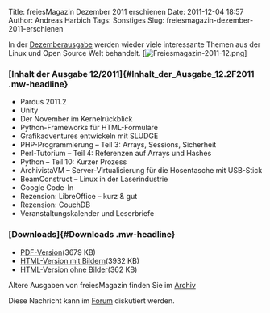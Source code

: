 Title: freiesMagazin Dezember 2011 erschienen
Date: 2011-12-04 18:57
Author: Andreas Harbich
Tags: Sonstiges
Slug: freiesmagazin-dezember-2011-erschienen

In der
[Dezemberausgabe](http://www.freiesmagazin.de/20111204-dezemberausgabe-erschienen)
werden wieder viele interessante Themen aus der Linux und Open Source
Welt behandelt.
[![Freiesmagazin-2011-12.png](http://wiki.kubuntu-de.org/images/Freiesmagazin-2011-12.png)]


<!--break--><!--break-->

### [Inhalt der Ausgabe 12/2011]{#Inhalt_der_Ausgabe_12.2F2011 .mw-headline}


-   Pardus 2011.2
-   Unity
-   Der November im Kernelrückblick
-   Python-Frameworks für HTML-Formulare
-   Grafikadventures entwickeln mit SLUDGE
-   PHP-Programmierung – Teil 3: Arrays, Sessions, Sicherheit
-   Perl-Tutorium – Teil 4: Referenzen auf Arrays und Hashes
-   Python – Teil 10: Kurzer Prozess
-   ArchivistaVM – Server-Virtualisierung für die Hosentasche mit
    USB-Stick
-   BeamConstruct – Linux in der Laserindustrie
-   Google Code-In
-   Rezension: LibreOffice – kurz & gut
-   Rezension: CouchDB
-   Veranstaltungskalender und Leserbriefe



### [Downloads]{#Downloads .mw-headline}


-   [PDF-Version](http://www.freiesmagazin.de/ftp/2011/freiesMagazin-2011-12.pdf)(3679
    KB)
-   [HTML-Version mit
    Bildern](http://www.freiesmagazin.de/mobil/freiesMagazin-2011-12-bilder.html)(3932
    KB)
-   [HTML-Version ohne
    Bilder](http://www.freiesmagazin.de/mobil/freiesMagazin-2011-12.html)(362
    KB)


Ältere Ausgaben von freiesMagazin finden Sie im
[Archiv](http://www.freiesmagazin.de/archiv)


Diese Nachricht kann im
[Forum](http://forum.kubuntu-de.org/index.php?topic=16246.0) diskutiert
werden.




